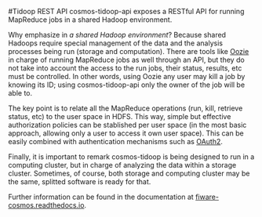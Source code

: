 #Tidoop REST API
cosmos-tidoop-api exposes a RESTful API for running MapReduce jobs in a shared Hadoop environment.

Why emphasize in <i>a shared Hadoop environment</i>? Because shared Hadoops require special management of the data and the analysis processes being run (storage and computation). There are tools like [Oozie](https://oozie.apache.org/) in charge of running MapReduce jobs as well through an API, but they do not take into account the access to the run jobs, their status, results, etc must be controlled. In other words, using Oozie any user may kill a job by knowing its ID; using cosmos-tidoop-api only the owner of the job will be able to.

The key point is to relate all the MapReduce operations (run, kill, retrieve status, etc) to the user space in HDFS. This way, simple but effective authorization policies can be stablished per user space (in the most basic approach, allowing only a user to access it own user space). This can be easily combined with authentication mechanisms such as [OAuth2](http://oauth.net/2/).

Finally, it is important to remark cosmos-tidoop is being designed to run in a computing cluster, but in charge of analyzing the data within a storage cluster. Sometimes, of course, both storage and computing cluster may be the same, splitted software is ready for that.

Further information can be found in the documentation at [fiware-cosmos.readthedocs.io](http://fiware-cosmos.readthedocs.io/en/latest/).
